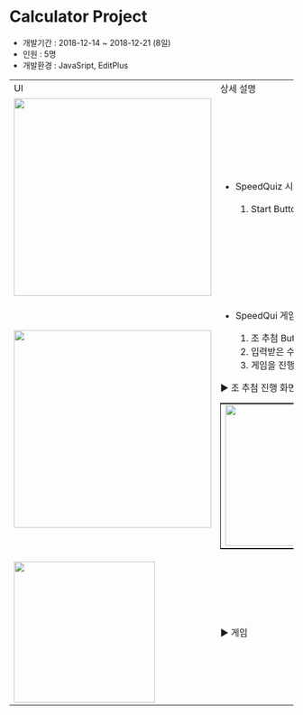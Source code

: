 <h1>Calculator Project</h1>
<ul>
  <li>개발기간 : 2018-12-14 ~ 2018-12-21 (8일)</li>
  <li>인원 : 5명</li>
  <li>개발환경 : JavaSript, EditPlus</li>
</ul>
<table>
  <tr>
    <td>UI</td>
    <td>상세 설명</td>
  </tr>
  <tr>
    <td>
      <img src="https://blogfiles.pstatic.net/MjAxOTA1MDdfMjAw/MDAxNTU3MjE1NTI2NzM1.zV0TLlQn3iWqm1tC5Ne5MWWzcLiIZXOJiel2jzTNI4Ig.TuAdKGUp-ax1EWp-_8KBomLGPPjzlv90K_H1SF3TyoAg.PNG.phh_92/main_%ED%99%94%EB%A9%B4.png?type=w2" width="350px"/>
    </td>
    <td>
      <ul>
        <li>SpeedQuiz 시작 화면</li>
        <ol>
          <li>Start Button Click 시 게임 진행 화면으로 넘어감</li>
        </ol>
      </ul>
    </td>
  </tr>
   <tr>
    <td>
      <img src="https://blogfiles.pstatic.net/MjAxOTA1MDdfMjc5/MDAxNTU3MjE1NTI3NTQ4.OcUvzOFDGMvD21R0s7i-C7fZvWse41tjW8tjQ2oAyCAg.XsFQi8RlDy7LOognagRwsM5HQ1D0VKiXHf9znV3_ffUg.PNG.phh_92/Quiz_%ED%99%94%EB%A9%B4.png?type=w2" width="350px"/>
    </td>
    <td>
      <ul>
        <li>SpeedQui 게임 화면</li>
        <ol>
          <li>조 추첨 Button 을 눌러 참여할 Team 개수를 입력</li>
          <li>입력받은 수의 범위에서 난수 출력하여 게임을 진행할 조를 추출</li>
          <li>게임을 진행할때 조 추첨을 하지 않으면 게임이 진행 될 수 없음</li>
        </ol>
      </ul>
      <table style="border:1px solid black">
        <tr>▶ 조 추첨 진행 화면</tr>
        <tr>
          <td>
            <img src="https://blogfiles.pstatic.net/MjAxOTA1MDdfNTYg/MDAxNTU3MjE1NTU0MjQ2.FDE-h8vYDDki3UQKubHzIl3C0LDGZMqRcObQqjpO92og.8tG-xNzbjP9yweG6mZPf3htTje0lJ0a3q55CYlCCgB4g.PNG.phh_92/%EC%A1%B0_%EC%B6%94%EC%B2%A8.png?type=w2" width="250px"/>
          </td>
          <td>
            <img src="https://blogfiles.pstatic.net/MjAxOTA1MDdfMjM1/MDAxNTU3MjE1NTU1Mjg3.XzTxFpJi_WuAfPhyCqLZzPJcVoJ0oKLT5wDqBej0a6wg.ZFhzKCSHSVYPi-XMuZwh41NFb_AiRZPRmJs6azFaoTIg.PNG.phh_92/%EC%A1%B0%EC%B6%94%EC%B2%A8_2.png?type=w2" width="250px"/>
          </td>
        </tr>
      </table>
     <tr>
      <td>
        <img src="https://blogfiles.pstatic.net/MjAxOTA1MDdfMTA4/MDAxNTU3MjE1NTI4MjM4.c0Yl-uRNh1YGY6kx2SxGbRCMk1BpYe4nJof4e-uqawwg.waoN3VmXdd5fl5VrhnuOP7yfh3zeFMCNw8La9kjgA2kg.PNG.phh_92/Score.png?type=w2" width="250px"/>
      </td>
      <td>
        ▶ 게임 
      </td>
    </tr>
    </td>
  </tr>
</table>
